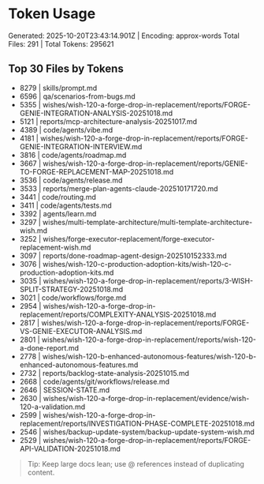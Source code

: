 # Token Usage
Generated: 2025-10-20T23:43:14.901Z | Encoding: approx-words
Total Files: 291 | Total Tokens: 295621

## Top 30 Files by Tokens
-   8279 | skills/prompt.md
-   6596 | qa/scenarios-from-bugs.md
-   5355 | wishes/wish-120-a-forge-drop-in-replacement/reports/FORGE-GENIE-INTEGRATION-ANALYSIS-20251018.md
-   5121 | reports/mcp-architecture-analysis-20251017.md
-   4389 | code/agents/vibe.md
-   4181 | wishes/wish-120-a-forge-drop-in-replacement/reports/FORGE-GENIE-INTEGRATION-INTERVIEW.md
-   3816 | code/agents/roadmap.md
-   3667 | wishes/wish-120-a-forge-drop-in-replacement/reports/GENIE-TO-FORGE-REPLACEMENT-MAP-20251018.md
-   3536 | code/agents/release.md
-   3533 | reports/merge-plan-agents-claude-202510171720.md
-   3441 | code/routing.md
-   3411 | code/agents/tests.md
-   3392 | agents/learn.md
-   3297 | wishes/multi-template-architecture/multi-template-architecture-wish.md
-   3252 | wishes/forge-executor-replacement/forge-executor-replacement-wish.md
-   3097 | reports/done-roadmap-agent-design-202510152333.md
-   3076 | wishes/wish-120-c-production-adoption-kits/wish-120-c-production-adoption-kits.md
-   3035 | wishes/wish-120-a-forge-drop-in-replacement/reports/3-WISH-SPLIT-STRATEGY-20251018.md
-   3021 | code/workflows/forge.md
-   2954 | wishes/wish-120-a-forge-drop-in-replacement/reports/COMPLEXITY-ANALYSIS-20251018.md
-   2817 | wishes/wish-120-a-forge-drop-in-replacement/reports/FORGE-VS-GENIE-EXECUTOR-ANALYSIS.md
-   2801 | wishes/wish-120-a-forge-drop-in-replacement/reports/wish-120-a-done-report.md
-   2778 | wishes/wish-120-b-enhanced-autonomous-features/wish-120-b-enhanced-autonomous-features.md
-   2732 | reports/backlog-state-analysis-20251015.md
-   2668 | code/agents/git/workflows/release.md
-   2646 | SESSION-STATE.md
-   2630 | wishes/wish-120-a-forge-drop-in-replacement/evidence/wish-120-a-validation.md
-   2599 | wishes/wish-120-a-forge-drop-in-replacement/reports/INVESTIGATION-PHASE-COMPLETE-20251018.md
-   2546 | wishes/backup-update-system/backup-update-system-wish.md
-   2529 | wishes/wish-120-a-forge-drop-in-replacement/reports/FORGE-API-VALIDATION-20251018.md

> Tip: Keep large docs lean; use @ references instead of duplicating content.